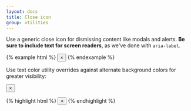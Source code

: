 ```yaml
---
layout: docs
title: Close icon
group: utilities
---
```


Use a generic close icon for dismissing content like modals and alerts. **Be sure to include text for screen readers**, as we've done with `aria-label`.

{% example html %}
<button type="button" class="close" aria-label="Close">
  <span aria-hidden="true">&times;</span>
</button>
{% endexample %}

Use text color utility overrides against alternate background colors for greater visibility:

<div class="row">
  <div class="col-md-12">
    <div class="card card-inverse">
      <div class="card-block">
        <button type="button" class="close text-inverse" aria-label="Close">
          <span aria-hidden="true">×</span>
        </button>
      </div>
    </div>
  </div>
</div>

{% highlight html %}
<button type="button" class="close text-inverse" aria-label="Close">
  <span aria-hidden="true">&times;</span>
</button>
{% endhighlight %}
